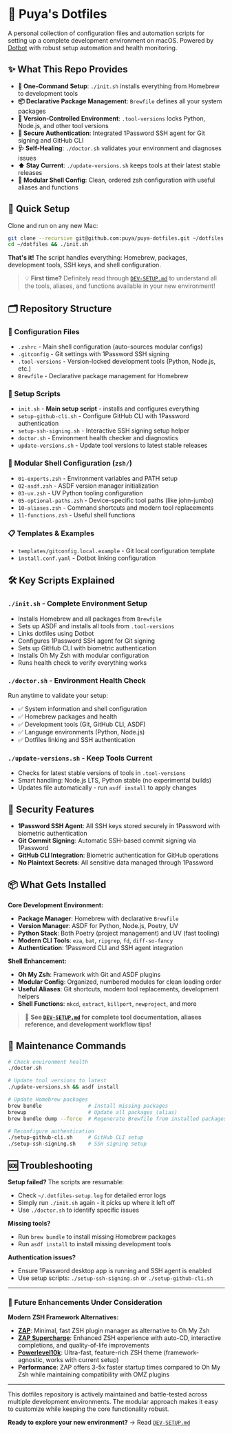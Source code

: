 # 🧰 Puya's Dotfiles

A personal collection of configuration files and automation scripts for setting up a complete development environment on macOS. Powered by [Dotbot](https://github.com/anishathalye/dotbot) with robust setup automation and health monitoring.

## ✨ What This Repo Provides

- **🚀 One-Command Setup**: `./init.sh` installs everything from Homebrew to development tools
- **📦 Declarative Package Management**: `Brewfile` defines all your system packages
- **🔧 Version-Controlled Environment**: `.tool-versions` locks Python, Node.js, and other tool versions
- **🔐 Secure Authentication**: Integrated 1Password SSH agent for Git signing and GitHub CLI
- **🩺 Self-Healing**: `./doctor.sh` validates your environment and diagnoses issues
- **⬆️ Stay Current**: `./update-versions.sh` keeps tools at their latest stable releases
- **🐚 Modular Shell Config**: Clean, ordered zsh configuration with useful aliases and functions

## 🚀 Quick Setup

Clone and run on any new Mac:

```bash
git clone --recursive git@github.com:puya/puya-dotfiles.git ~/dotfiles
cd ~/dotfiles && ./init.sh
```

**That's it!** The script handles everything: Homebrew, packages, development tools, SSH keys, and shell configuration.

> 💡 **First time?** Definitely read through [`DEV-SETUP.md`](DEV-SETUP.md) to understand all the tools, aliases, and functions available in your new environment!

## 🗂️ Repository Structure

### 📝 Configuration Files
- `.zshrc` - Main shell configuration (auto-sources modular configs)
- `.gitconfig` - Git settings with 1Password SSH signing
- `.tool-versions` - Version-locked development tools (Python, Node.js, etc.)
- `Brewfile` - Declarative package management for Homebrew

### 🔧 Setup Scripts
- `init.sh` - **Main setup script** - installs and configures everything
- `setup-github-cli.sh` - Configure GitHub CLI with 1Password authentication
- `setup-ssh-signing.sh` - Interactive SSH signing setup helper
- `doctor.sh` - Environment health checker and diagnostics
- `update-versions.sh` - Update tool versions to latest stable releases

### 🐚 Modular Shell Configuration (`zsh/`)
- `01-exports.zsh` - Environment variables and PATH setup
- `02-asdf.zsh` - ASDF version manager initialization  
- `03-uv.zsh` - UV Python tooling configuration
- `05-optional-paths.zsh` - Device-specific tool paths (like john-jumbo)
- `10-aliases.zsh` - Command shortcuts and modern tool replacements
- `11-functions.zsh` - Useful shell functions

### 📋 Templates & Examples
- `templates/gitconfig.local.example` - Git local configuration template
- `install.conf.yaml` - Dotbot linking configuration

## 🛠️ Key Scripts Explained

### `./init.sh` - Complete Environment Setup
- Installs Homebrew and all packages from `Brewfile`
- Sets up ASDF and installs all tools from `.tool-versions`  
- Links dotfiles using Dotbot
- Configures 1Password SSH agent for Git signing
- Sets up GitHub CLI with biometric authentication
- Installs Oh My Zsh with modular configuration
- Runs health check to verify everything works

### `./doctor.sh` - Environment Health Check
Run anytime to validate your setup:
- ✅ System information and shell configuration
- ✅ Homebrew packages and health
- ✅ Development tools (Git, GitHub CLI, ASDF)
- ✅ Language environments (Python, Node.js)
- ✅ Dotfiles linking and SSH authentication

### `./update-versions.sh` - Keep Tools Current
- Checks for latest stable versions of tools in `.tool-versions`
- Smart handling: Node.js LTS, Python stable (no experimental builds)
- Updates file automatically - run `asdf install` to apply changes

## 🔐 Security Features

- **1Password SSH Agent**: All SSH keys stored securely in 1Password with biometric authentication
- **Git Commit Signing**: Automatic SSH-based commit signing via 1Password
- **GitHub CLI Integration**: Biometric authentication for GitHub operations
- **No Plaintext Secrets**: All sensitive data managed through 1Password

## 📦 What Gets Installed

**Core Development Environment:**
- **Package Manager**: Homebrew with declarative `Brewfile`
- **Version Manager**: ASDF for Python, Node.js, Poetry, UV
- **Python Stack**: Both Poetry (project management) and UV (fast tooling)
- **Modern CLI Tools**: `eza`, `bat`, `ripgrep`, `fd`, `diff-so-fancy`
- **Authentication**: 1Password CLI and SSH agent integration

**Shell Enhancement:**
- **Oh My Zsh**: Framework with Git and ASDF plugins
- **Modular Config**: Organized, numbered modules for clean loading order
- **Useful Aliases**: Git shortcuts, modern tool replacements, development helpers
- **Shell Functions**: `mkcd`, `extract`, `killport`, `newproject`, and more

> 📖 **See [`DEV-SETUP.md`](DEV-SETUP.md) for complete tool documentation, aliases reference, and development workflow tips!**

## 🔄 Maintenance Commands

```bash
# Check environment health
./doctor.sh

# Update tool versions to latest
./update-versions.sh && asdf install

# Update Homebrew packages  
brew bundle               # Install missing packages
brewup                    # Update all packages (alias)
brew bundle dump --force  # Regenerate Brewfile from installed packages

# Reconfigure authentication
./setup-github-cli.sh     # GitHub CLI setup
./setup-ssh-signing.sh    # SSH signing setup
```

## 🆘 Troubleshooting

**Setup failed?** The scripts are resumable:
- Check `~/.dotfiles-setup.log` for detailed error logs
- Simply run `./init.sh` again - it picks up where it left off
- Use `./doctor.sh` to identify specific issues

**Missing tools?** 
- Run `brew bundle` to install missing Homebrew packages
- Run `asdf install` to install missing development tools

**Authentication issues?**
- Ensure 1Password desktop app is running and SSH agent is enabled
- Use setup scripts: `./setup-ssh-signing.sh` or `./setup-github-cli.sh`

---

### 🚧 Future Enhancements Under Consideration
**Modern ZSH Framework Alternatives:**
- **[ZAP](https://github.com/zap-zsh/zap)**: Minimal, fast ZSH plugin manager as 
alternative to Oh My Zsh
- **[ZAP Supercharge](https://github.com/zap-zsh/supercharge)**: Enhanced ZSH experience 
with auto-CD, interactive completions, and quality-of-life improvements
- **[Powerlevel10k](https://github.com/romkatv/powerlevel10k)**: Ultra-fast, 
feature-rich ZSH theme (framework-agnostic, works with current setup)
- **Performance**: ZAP offers 3-5x faster startup times compared to Oh My Zsh while 
maintaining compatibility with OMZ plugins

---

This dotfiles repository is actively maintained and battle-tested across multiple development environments. The modular approach makes it easy to customize while keeping the core functionality robust.

**Ready to explore your new environment?** → Read [`DEV-SETUP.md`](DEV-SETUP.md)
